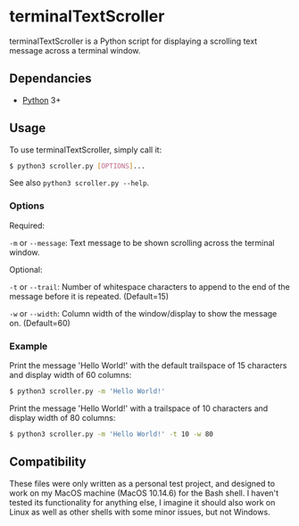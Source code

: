 # terminalTextScroller

terminalTextScroller is a Python script for displaying a scrolling text message across a terminal window.

## Dependancies
- [Python](https://www.python.org/downloads/) 3+

## Usage

To use terminalTextScroller, simply call it:

```bash
$ python3 scroller.py [OPTIONS]...
```

See also `python3 scroller.py --help`.

### Options

Required:

`-m` or `--message`: Text message to be shown scrolling across the terminal window.

Optional:

`-t` or `--trail`: Number of whitespace characters to append to the end of the message before it is repeated. (Default=15)

`-w` or `--width`: Column width of the window/display to show the message on. (Default=60)

### Example

Print the message 'Hello World!' with the default trailspace of 15 characters and display width of 60 columns:

```bash
$ python3 scroller.py -m 'Hello World!'
```

Print the message 'Hello World!' with a trailspace of 10 characters and display width of 80 columns:

```bash
$ python3 scroller.py -m 'Hello World!' -t 10 -w 80
```

## Compatibility
These files were only written as a personal test project, and designed to work on my MacOS machine (MacOS 10.14.6) for the Bash shell. I haven't tested its functionality for anything else, I imagine it should also work on Linux as well as other shells with some minor issues, but not Windows.